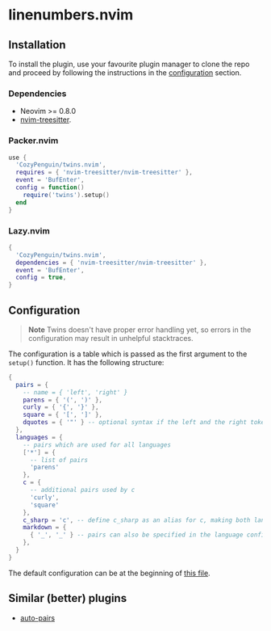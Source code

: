# linenumbers.nvim


## Installation

To install the plugin, use your favourite plugin manager to clone the repo
and proceed by following the instructions in the [configuration](#Configuration) section.

### Dependencies

- Neovim >= 0.8.0
- [nvim-treesitter](https://github.com/nvim-treesitter/nvim-treesitter/).

### Packer.nvim
```lua
use {
  'CozyPenguin/twins.nvim',
  requires = { 'nvim-treesitter/nvim-treesitter' },
  event = 'BufEnter',
  config = function()
    require('twins').setup()
  end
}
```

### Lazy.nvim
```lua
{
  'CozyPenguin/twins.nvim',
  dependencies = { 'nvim-treesitter/nvim-treesitter' },
  event = 'BufEnter',
  config = true,
}
```

## Configuration

> **Note** Twins doesn't have proper error handling yet, so errors in the configuration may result in unhelpful stacktraces.

The configuration is a table which is passed as the first argument to the `setup()` function.
It has the following structure:
```lua
{
  pairs = {
    -- name = { 'left', 'right' }
    parens = { '(', ')' },
    curly = { '{', '}' },
    square = { '[', ']' },
    dquotes = { '"' } -- optional syntax if the left and the right tokens are the same
  },
  languages = {
    -- pairs which are used for all languages
    ['*'] = {
      -- list of pairs
      'parens'
    },
    c = {
      -- additional pairs used by c
      'curly',
      'square'
    },
    c_sharp = 'c', -- define c_sharp as an alias for c, making both languages use the same pairs
    markdown = {
      { '_', '_' } -- pairs can also be specified in the language configuration
    },
  }
}
```

The default configuration can be at the beginning of [this file](./lua/twins/init.lua).

## Similar (better) plugins

- [auto-pairs](https://github.com/jiangmiao/auto-pairs)

